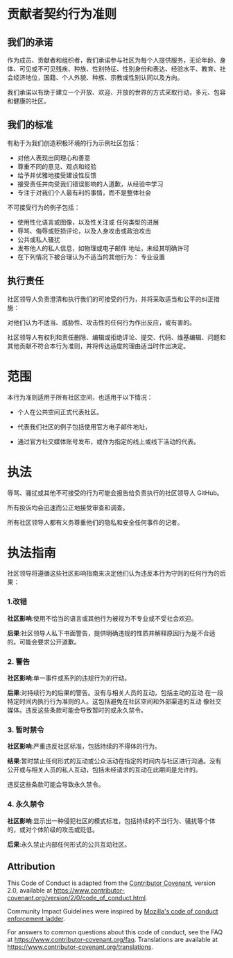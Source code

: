 # 贡献者契约行为准则

## 我们的承诺

作为成员、贡献者和组织者，我们承诺参与社区为每个人提供服务，无论年龄、身体、可见或不可见残疾、种族、性别特征、性别身份和表达、经验水平、教育、社会经济地位，国籍、个人外貌、种族、宗教或性别认同以及方向。

我们承诺以有助于建立一个开放、欢迎、开放的世界的方式采取行动，多元、包容和健康的社区。

## 我们的标准

有助于为我们创造积极环境的行为示例社区包括：

- 对他人表现出同理心和善意
- 尊重不同的意见、观点和经验
- 给予并优雅地接受建设性反馈
- 接受责任并向受我们错误影响的人道歉，从经验中学习
- 专注于对我们个人最有利的事情，而不是整体社会

不可接受行为的例子包括：

- 使用性化语言或图像，以及性关注或
  任何类型的进展
- 辱骂、侮辱或贬损评论，以及人身攻击或政治攻击
- 公共或私人骚扰
- 发布他人的私人信息，如物理或电子邮件
  地址，未经其明确许可
- 在下列情况下被合理认为不适当的其他行为：
  专业设置

## 执行责任

社区领导人负责澄清和执行我们的可接受的行为，并将采取适当和公平的纠正措施：

对他们认为不适当、威胁性、攻击性的任何行为作出反应，或有害的。

社区领导人有权利和责任删除、编辑或拒绝评论、提交、代码、维基编辑、问题和其他贡献不符合本行为准则，并将传达适度的理由适当时作出决定。

# 范围

本行为准则适用于所有社区空间，也适用于以下情况：

- 个人在公共空间正式代表社区。

- 代表我们社区的例子包括使用官方电子邮件地址，

- 通过官方社交媒体账号发布，或作为指定的线上或线下活动的代表。

# 执法

辱骂、骚扰或其他不可接受的行为可能会报告给负责执行的社区领导人 GitHub。

所有投诉均会迅速而公正地接受审查和调查。

所有社区领导人都有义务尊重他们的隐私和安全任何事件的记者。

# 执法指南

社区领导将遵循这些社区影响指南来决定他们认为违反本行为守则的任何行为的后果：

### 1.改错

**社区影响**:使用不恰当的语言或其他行为被视为不专业或不受社会欢迎。

**后果**:社区领导人私下书面警告，提供明确违规的性质并解释原因行为是不合适的。可能会要求公开道歉。

### 2. 警告

**社区影响**:单一事件或系列的违规行为的行动。

**后果**:对持续行为的后果的警告。没有与相关人员的互动，包括主动的互动
在一段特定时间内执行行为准则的人。这包括避免在社区空间和外部渠道的互动
像社交媒体。违反这些条款可能会导致暂时的或永久禁令。

### 3. 暂时禁令

**社区影响**:严重违反社区标准，包括持续的不得体的行为。

**结果**:暂时禁止任何形式的互动或公众活动在指定的时间内与社区进行沟通。没有公开或与相关人员的私人互动，包括未经请求的互动在此期间是允许的。

违反这些条款可能会导致永久禁令。

### 4. 永久禁令

**社区影响**:显示出一种侵犯社区的模式标准，包括持续的不当行为、骚扰等个体的，或对个体阶级的攻击或贬低。

**后果**:永久禁止内部任何形式的公共互动社区。

## Attribution

This Code of Conduct is adapted from the [Contributor Covenant][homepage],
version 2.0, available at
https://www.contributor-covenant.org/version/2/0/code_of_conduct.html.

Community Impact Guidelines were inspired by [Mozilla's code of conduct
enforcement ladder](https://github.com/mozilla/diversity).

[homepage]: https://www.contributor-covenant.org

For answers to common questions about this code of conduct, see the FAQ at
https://www.contributor-covenant.org/faq. Translations are available at
https://www.contributor-covenant.org/translations.
